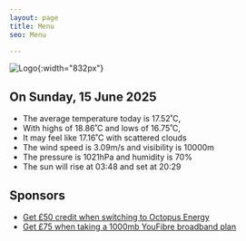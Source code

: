 ```yaml
---
layout: page
title: Menu
seo: Menu

---
```


![Logo](/images/logo.jpg){:width="832px"}

<!-- weather_marker starts -->
## On Sunday, 15 June 2025

- The average temperature today is 17.52˚C,
- With highs of 18.86˚C and lows of 16.75˚C,
- It may feel like 17.16˚C with scattered clouds
- The wind speed is 3.09m/s and visibility is 10000m
- The pressure is 1021hPa and humidity is 70%
- The sun will rise at 03:48 and set at 20:29

<!-- weather_marker ends -->

## Sponsors

- [Get £50 credit when switching to Octopus Energy](https://bit.ly/3oD1nnS)
- [Get £75 when taking a 1000mb YouFibre broadband plan](https://aklam.io/91zWhU?)
